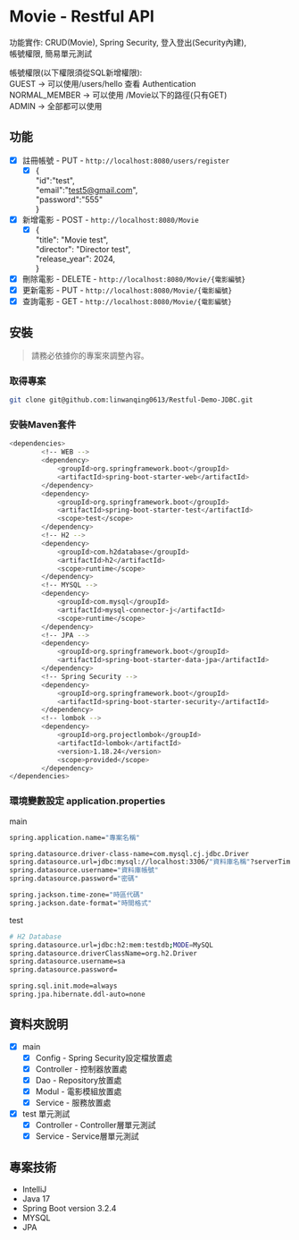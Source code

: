 # Movie - Restful API 
功能實作: CRUD(Movie), Spring Security, 登入登出(Security內建),<br>
         帳號權限, 簡易單元測試<br>

帳號權限(以下權限須從SQL新增權限):<br>
GUEST -> 可以使用/users/hello 查看 Authentication<br>
NORMAL_MEMBER -> 可以使用 /Movie以下的路徑(只有GET)<br>
ADMIN -> 全部都可以使用<br>
## 功能

- [x] 註冊帳號 - PUT - ```http://localhost:8080/users/register```	
	- [x] {<br>
		  "id":"test",<br>
		  "email":"test5@gmail.com",<br>
		  "password":"555"<br>
		}
- [x] 新增電影 - POST - ```http://localhost:8080/Movie```
	- [x] {<br>
			"title": "Movie test",<br>
			"director": "Director test",<br>
			"release_year": 2024,<br>
		}

- [x] 刪除電影 - DELETE - ```http://localhost:8080/Movie/{電影編號}```
- [x] 更新電影 - PUT - ```http://localhost:8080/Movie/{電影編號} ```
- [x] 查詢電影 - GET - ```http://localhost:8080/Movie/{電影編號}```

## 安裝

> 請務必依據你的專案來調整內容。

### 取得專案

```bash
git clone git@github.com:linwanqing0613/Restful-Demo-JDBC.git
```

### 安裝Maven套件

```bash
<dependencies>
		<!-- WEB -->
		<dependency>
			<groupId>org.springframework.boot</groupId>
			<artifactId>spring-boot-starter-web</artifactId>
		</dependency>
		<dependency>
			<groupId>org.springframework.boot</groupId>
			<artifactId>spring-boot-starter-test</artifactId>
			<scope>test</scope>
		</dependency>
		<!-- H2 -->
		<dependency>
			<groupId>com.h2database</groupId>
			<artifactId>h2</artifactId>
			<scope>runtime</scope>
		</dependency>
		<!-- MYSQL -->
		<dependency>
			<groupId>com.mysql</groupId>
			<artifactId>mysql-connector-j</artifactId>
			<scope>runtime</scope>
		</dependency>
		<!-- JPA -->
		<dependency>
			<groupId>org.springframework.boot</groupId>
			<artifactId>spring-boot-starter-data-jpa</artifactId>
		</dependency>
		<!-- Spring Security -->
		<dependency>
			<groupId>org.springframework.boot</groupId>
			<artifactId>spring-boot-starter-security</artifactId>
		</dependency>
		<!-- lombok -->
		<dependency>
			<groupId>org.projectlombok</groupId>
			<artifactId>lombok</artifactId>
			<version>1.18.24</version>
			<scope>provided</scope>
		</dependency>
</dependencies>
```

### 環境變數設定 application.properties
main
```bash
spring.application.name="專案名稱"

spring.datasource.driver-class-name=com.mysql.cj.jdbc.Driver
spring.datasource.url=jdbc:mysql://localhost:3306/"資料庫名稱"?serverTimezone=Asia/Taipei&characterEncoding=utf-8
spring.datasource.username="資料庫帳號"
spring.datasource.password="密碼"

spring.jackson.time-zone="時區代碼"
spring.jackson.date-format="時間格式"
```
test
```bash
# H2 Database
spring.datasource.url=jdbc:h2:mem:testdb;MODE=MySQL
spring.datasource.driverClassName=org.h2.Driver
spring.datasource.username=sa
spring.datasource.password=

spring.sql.init.mode=always
spring.jpa.hibernate.ddl-auto=none
```
## 資料夾說明
- [x] main
	- [x] Config - Spring Security設定檔放置處
	- [x] Controller - 控制器放置處
	- [x] Dao - Repository放置處
	- [x] Modul - 電影模組放置處
	- [x] Service - 服務放置處
- [x] test 單元測試
	- [x] Controller - Controller層單元測試
	- [x] Service - Service層單元測試

## 專案技術

- IntelliJ
- Java 17
- Spring Boot version 3.2.4
- MYSQL
- JPA


